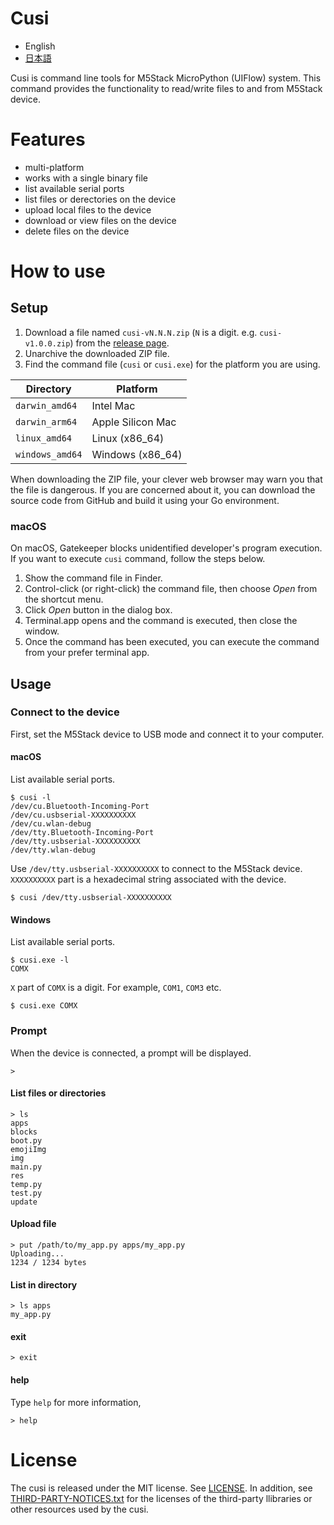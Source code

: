 # Cusi

* English
* [日本語](README_ja.md)

Cusi is command line tools for M5Stack MicroPython (UIFlow) system.
This command provides the functionality to read/write files to and from M5Stack device.

# Features
* multi-platform
* works with a single binary file
* list available serial ports
* list files or derectories on the device
* upload local files to the device
* download or view files on the device
* delete files on the device

# How to use
## Setup
1. Download a file named `cusi-vN.N.N.zip` (`N` is a digit. e.g. `cusi-v1.0.0.zip`) from the [release page](https://github.com/zuku/cusi/releases/latest).
2. Unarchive the downloaded ZIP file.
3. Find the command file (`cusi` or `cusi.exe`) for the platform you are using.

|Directory      |Platform         |
|---------------|-----------------|
|`darwin_amd64` |Intel Mac        |
|`darwin_arm64` |Apple Silicon Mac|
|`linux_amd64`  |Linux (x86_64)   |
|`windows_amd64`|Windows (x86_64) |

When downloading the ZIP file, your clever web browser may warn you that the file is dangerous.
If you are concerned about it, you can download the source code from GitHub and build it using your Go environment.

### macOS
On macOS, Gatekeeper blocks unidentified developer's program execution.
If you want to execute `cusi` command, follow the steps below.

1. Show the command file in Finder.
2. Control-click (or right-click) the command file, then choose _Open_ from the shortcut menu.
3. Click _Open_ button in the dialog box.
4. Terminal.app opens and the command is executed, then close the window.
5. Once the command has been executed, you can execute the command from your prefer terminal app.

## Usage

### Connect to the device

First, set the M5Stack device to USB mode and connect it to your computer.

#### macOS
List available serial ports.

```
$ cusi -l
/dev/cu.Bluetooth-Incoming-Port
/dev/cu.usbserial-XXXXXXXXXX
/dev/cu.wlan-debug
/dev/tty.Bluetooth-Incoming-Port
/dev/tty.usbserial-XXXXXXXXXX
/dev/tty.wlan-debug
```
Use `/dev/tty.usbserial-XXXXXXXXXX` to connect to the M5Stack device.
`XXXXXXXXXX` part is a hexadecimal string associated with the device.

```
$ cusi /dev/tty.usbserial-XXXXXXXXXX
```

#### Windows
List available serial ports.

```
$ cusi.exe -l
COMX
```
`X` part of `COMX` is a digit. For example, `COM1`, `COM3` etc.

```
$ cusi.exe COMX
```

### Prompt
When the device is connected, a prompt will be displayed.

```
>
```
#### List files or directories
```
> ls
apps
blocks
boot.py
emojiImg
img
main.py
res
temp.py
test.py
update
```

#### Upload file
```
> put /path/to/my_app.py apps/my_app.py
Uploading...
1234 / 1234 bytes
```

#### List in directory
```
> ls apps
my_app.py
```

#### exit
```
> exit
```

#### help
Type `help` for more information,
```
> help
```

# License
The cusi is released under the MIT license. See [LICENSE](./LICENSE).
In addition, see [THIRD-PARTY-NOTICES.txt](./THIRD-PARTY-NOTICES.txt) for the licenses of the third-party llibraries or other resources used by the cusi.
